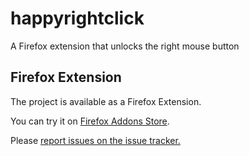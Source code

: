 # happyrightclick

A Firefox extension that unlocks the right mouse button

## Firefox Extension

The project is available as a Firefox Extension.

You can try it on [Firefox Addons Store](https://addons.mozilla.org/en-us/firefox/addon/%E5%BF%AB%E4%B9%90%E5%8F%B3%E9%94%AE/).

Please [report issues on the issue tracker.](https://github.com/zhrhipc/happyrightclick/issues)